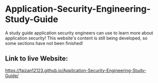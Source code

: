 # Application-Security-Engineering-Study-Guide
A study guide application security engineers can use to learn more about application security! This website's content is still being developed, so some sections have not been finished!


## Link to live Website:
https://faizan12123.github.io/Application-Security-Engineering-Study-Guide/

